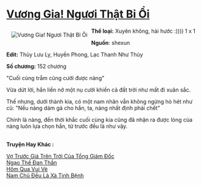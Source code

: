 <a href="https://utruyen.com/vuong-gia-nguoi-that-bi-oi/8739/" title="Vương Gia! Ngươi Thật Bỉ Ổi"><h1>Vương Gia! Ngươi Thật Bỉ Ổi</h1></a><div style="display:table"><img align="right" style="float: left; padding: 10px;" src="https://utruyen.com/images/story/200x260/vuong-gia-nguoi-that-bi-oi.jpg" alt="Vương Gia! Ngươi Thật Bỉ Ổi"><strong>Thể loại:</strong> Xuyên không, hài hước :)))) 1 x 1<p></p><strong>Nguồn</strong>: shexun<p></p><strong>Edit:</strong> Thủy Lưu Ly, Huyền Phong, Lạc Thanh Như Thủy<p></p><strong>Số chương:</strong> 152 chương<p></p>"Cuối cùng trẫm cũng cưới được nàng"<p></p>Vừa dứt lời, hắn liền nở một nụ cười khiến cả đất trời như mất đi xuân sắc.<p></p>Thế nhưng, dưới thành kia, có một nam nhân vẫn không ngừng hò hét như cũ: "Nếu nàng dám gả cho hắn, ta, nàng nhất định phải chết"<p></p>Chính là nàng, đến thời khắc cuối cùng kia cũng đã nhận ra được lòng của nàng luôn lựa chọn hắn, từ trước đều là như vậy.</div><p><br><b>Truyện Hay Khác :</b></p><a href="https://utruyen.com/vo-truoc-gia-tren-troi-cua-tong-giam-doc/4904/" alt="Vợ Trước Giá Trên Trời Của Tổng Giám Đốc">Vợ Trước Giá Trên Trời Của Tổng Giám Đốc</a><br/><a href="https://truyenngontinhay.wordpress.com/2019/10/03/ngao-the-dan-than/" alt="Ngạo Thế Đan Thần">Ngạo Thế Đan Thần</a><br/><a href="https://github.com/quanluxury/ngontinhhot/tree/master/truyenhay/19017/" alt="Hôm Qua Vui Vẻ">Hôm Qua Vui Vẻ</a><br/><a href="https://truyenngontinhay.wordpress.com/2019/10/03/nam-chu%cc%89-deu-la-xa-tinh-be%cc%a3nh/" alt="Nam Chủ Đều Là Xà Tinh Bệnh">Nam Chủ Đều Là Xà Tinh Bệnh</a><br/>